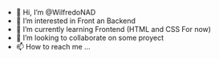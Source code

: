 - 👋 Hi, I’m @WilfredoNAD
- 👀 I’m interested in Front an Backend
- 🌱 I’m currently learning Frontend (HTML and CSS For now)
- 💞️ I’m looking to collaborate on some proyect
- 📫 How to reach me ...

<!---
WilfredoNAD/WilfredoNAD is a ✨ special ✨ repository because its `README.md` (this file) appears on your GitHub profile.
You can click the Preview link to take a look at your changes.
--->
